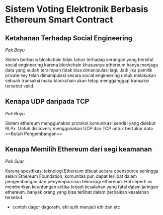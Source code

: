 # Sistem Voting Elektronik Berbasis Ethereum Smart Contract

## Ketahanan Terhadap Social Engineering

*Pak Bayu*

Sistem berbasis blockchain tidak tahan terhadap serangan yang bersifat social engineering karena blockchain khususnya ethereum hanya menjaga data yang sudah tersimpan tidak bisa dimanipulasi lagi. Jadi jika pemilik private key telah dimanipulasi secara social engineering untuk melakukan sebuah transaksi maka blockchain akan tetap mengganggap transaksi tersebut valid.

## Kenapa UDP daripada TCP

*Pak Bayu*

Sistem ethereum menggunakan protokol komunikasi sendiri yang disebut RLPx. Untuk discovery menggunakan UDP dan TCP untuk bertukar data ==Butuh Pengembangan==

## Kenapa Memilih Ethereum dari segi keamanan

*Pak Suar*

Karena spesifikasi teknologi Ethereum dibuat secara opensource sehingga selain Ethereum Foundation, komunitas pun dapat terlibat dalam pengembangan dan penyempurnaan teknologi ethereum. Hal seperti ini memberikan keuntungan ketika terjadi kesalahan yang fatal dalam jaringan ethereum, banyak orang yang bisa terlibat dalam perbaikan kesalahan tersebut.

- contoh dagor dagorath, eth split menjadi eth dan etc

